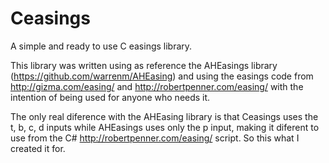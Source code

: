 # Ceasings
A simple and ready to use C easings library.


This library was written using as reference the AHEasings library (https://github.com/warrenm/AHEasing)
and using the easings code from http://gizma.com/easing/ and http://robertpenner.com/easing/ with the 
intention of being used for anyone who needs it. 

The only real diference with the AHEasing library is that Ceasings uses the
t, b, c, d inputs while AHEasings uses only the p input, making it diferent
to use from the C# http://robertpenner.com/easing/ script. So this what I created it for. 



